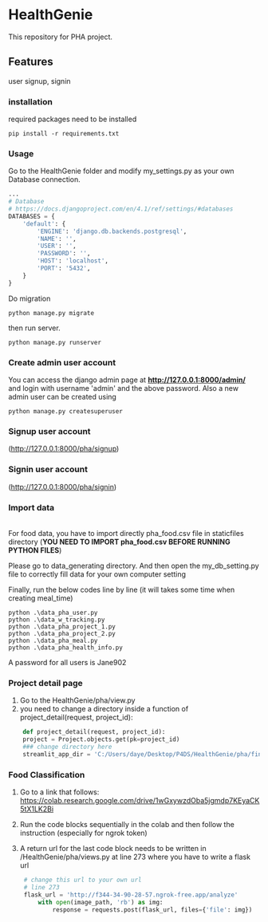 # HealthGenie
This repository for PHA project. 
## Features
user signup, signin
### installation
required packages need to be installed
```shell
pip install -r requirements.txt
```
### Usage
Go to the HealthGenie folder and modify my_settings.py as your own Database connection.
```python
...
# Database
# https://docs.djangoproject.com/en/4.1/ref/settings/#databases
DATABASES = {
    'default': {
        'ENGINE': 'django.db.backends.postgresql',
        'NAME': '',
        'USER': '',
        'PASSWORD': '',
        'HOST': 'localhost',
        'PORT': '5432',
    }
}
```
Do migration
```shell
python manage.py migrate
```
then run server.
```shell
python manage.py runserver
```
### Create admin user account
You can access the django admin page at **http://127.0.0.1:8000/admin/** and login with username 'admin' and the above password.
Also a new admin user can be created using
```shell
python manage.py createsuperuser
```
### Signup user account
(http://127.0.0.1:8000/pha/signup)
### Signin user account
(http://127.0.0.1:8000/pha/signin)

### Import data
\
For food data,
you have to import directly pha_food.csv file in staticfiles directory
(**YOU NEED TO IMPORT pha_food.csv BEFORE RUNNING PYTHON FILES**)

Please go to data_generating directory.
And then open the my_db_setting.py file to correctly fill data for your own computer setting

Finally, run the below codes line by line (it will takes some time when creating meal_time)
```shell
python .\data_pha_user.py
python .\data_w_tracking.py
python .\data_pha_project_1.py
python .\data_pha_project_2.py
python .\data_pha_meal.py
python .\data_pha_health_info.py
```
A password for all users is Jane902
### Project detail page
1. Go to the  HealthGenie/pha/view.py
2. you need to change a directory inside a function of project_detail(request, project_id):
   
```python
    def project_detail(request, project_id):
    project = Project.objects.get(pk=project_id)
    ### change directory here
    streamlit_app_dir = 'C:/Users/daye/Desktop/P4DS/HealthGenie/pha/final_streamlit'
```


### Food Classification 

1. Go to a link that follows: https://colab.research.google.com/drive/1wGxywzdOba5jgmdp7KEyaCK5tX1LK2Bi 
2. Run the code blocks sequentially in the colab and then follow the instruction (especially for ngrok token)
3. A return url for the last code block needs to be written in /HealthGenie/pha/views.py at line 273 where you have to write a flask url
   
   ```python 
    # change this url to your own url 
    # line 273 
    flask_url = 'http://f344-34-90-28-57.ngrok-free.app/analyze'
        with open(image_path, 'rb') as img:
            response = requests.post(flask_url, files={'file': img})
   ```